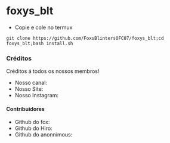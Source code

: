 # foxys_blt
* Copie e cole no termux
```
git clone https://github.com/FoxsBlintersOFC07/foxys_blt;cd foxys_blt;bash install.sh
```
### Créditos
Créditos á todos os nossos membros!

* Nosso canal: []()
* Nosso Site: []()
* Nosso Instagram: []()

#### Contribuidores
* Github do fox: []()
* Github do Hiro: []()
* Github do anonnimous: []()

